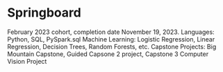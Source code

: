 # Springboard

February 2023 cohort, completion date November 19, 2023.
Languages: Python, SQL, PySpark.sql
Machine Learning: Logistic Regression, Linear Regression, Decision Trees, Random Forests, etc.
Capstone Projects: Big Mountain Capstone, Guided Capsone 2 project, Capstone 3 Computer Vision Project

